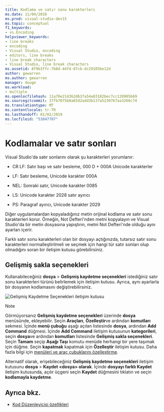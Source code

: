 ```yaml
---
title: Kodlama ve satır sonu karakterleri
ms.date: 11/04/2016
ms.prod: visual-studio-dev15
ms.topic: conceptual
f1_keywords:
- vs.Encoding
helpviewer_keywords:
- line breaks
- encoding
- Visual Studio, encoding
- editors, line breaks
- line break characters
- Visual Studio, line break characters
ms.assetid: 8f9b3ffc-7b8d-44f4-87cb-dc29105be12d
author: gewarren
ms.author: gewarren
manager: douge
ms.workload:
- multiple
ms.openlocfilehash: 11a70e214362d61fa54e83182bec7cc128905b69
ms.sourcegitcommit: 37fb7075b0a65d2add3b137a5230767aa3266c74
ms.translationtype: MT
ms.contentlocale: tr-TR
ms.lasthandoff: 01/02/2019
ms.locfileid: "53847707"
---
```

# <a name="encodings-and-line-endings"></a>Kodlamalar ve satır sonları

Visual Studio'da satır sonlarını olarak şu karakterleri yorumlanır:

- CR LF: Satır başı ve satır besleme, 000 D + 000A Unicode karakterler

- LF: Satır besleme, Unicode karakter 000A

- NEL: Sonraki satır, Unicode karakter 0085

- LS: Unicode karakter 2028 satır ayırıcı

- PS: Paragraf ayırıcı, Unicode karakter 2029

Diğer uygulamalardan kopyaladığınız metin orijinal kodlama ve satır sonu karakterleri korur. Örneğin, Not Defteri'nden metni kopyalayın ve Visual Studio'da bir metin dosyasına yapıştırın, metni Not Defteri'nde olduğu aynı ayarları içerir.

Farklı satır sonu karakterleri olan bir dosyayı açtığınızda, tutarsız satır sonu karakterleri normalleştirilmeli ve seçmek için hangi tür satır sonları olup olmadığını soran bir iletişim kutusu görebilirsiniz.

## <a name="advanced-save-options"></a>Gelişmiş sakla seçenekleri

Kullanabileceğiniz **dosya** > **Gelişmiş kaydetme seçenekleri** istediğiniz satır sonu karakterleri türünü belirlemek için iletişim kutusu. Ayrıca, aynı ayarlarla bir dosyanın kodlamasını değiştirebilirsiniz.

![Gelişmiş Kaydetme Seçenekleri iletişim kutusu](media/line_endings.png)

> [!NOTE]
> Görmüyorsanız **Gelişmiş kaydetme seçenekleri** üzerinde **dosya** menüsünde, ekleyebilir. Seçin **Araçları**, **Özelleştir**ve ardından **komutları** sekmesi. İçinde **menü çubuğu** aşağı açılan listesinde **dosya**, ardından **Add Command** düğmesi. İçinde **Add Command** iletişim kutusunun **kategorileri**, seçin **dosya**ve ardından **komutları** listesinde  **Gelişmiş sakla seçenekleri**. Seçin **Tamam** seçip **Aşağı Taşı** komutu menüde herhangi bir yere taşımak için düğme. Seçin **kapatmak** kapatmak için **Özelleştir** iletişim kutusu. Daha fazla bilgi için [menüleri ve araç çubuklarını özelleştirme](../ide/how-to-customize-menus-and-toolbars-in-visual-studio.md#customizing_menu).
>
> Alternatif olarak, erişebileceğiniz **Gelişmiş kaydetme seçenekleri** iletişim kutusunu **dosya** > **Kaydet \<dosya\> olarak**. İçinde **dosyayı farklı Kaydet** iletişim kutusunda, açılır üçgeni seçin **Kaydet** düğmesini tıklatın ve seçin **kodlamayla kaydetme**.

## <a name="see-also"></a>Ayrıca bkz.

- [Kod Düzenleyicisi özellikleri](../ide/writing-code-in-the-code-and-text-editor.md)